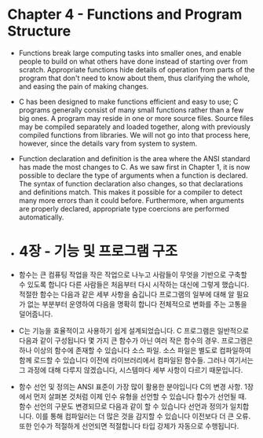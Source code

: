# Chapter 4 - Functions and Program Structure
- Functions break large computing tasks into smaller ones, and enable people to build on what
others have done instead of starting over from scratch. Appropriate functions hide details of
operation from parts of the program that don't need to know about them, thus clarifying the
whole, and easing the pain of making changes.
- C has been designed to make functions efficient and easy to use; C programs generally consist
of many small functions rather than a few big ones. A program may reside in one or more
source files. Source files may be compiled separately and loaded together, along with
previously compiled functions from libraries. We will not go into that process here, however,
since the details vary from system to system.
- Function declaration and definition is the area where the ANSI standard has made the most
changes to C. As we saw first in Chapter 1, it is now possible to declare the type of arguments
when a function is declared. The syntax of function declaration also changes, so that
declarations and definitions match. This makes it possible for a compiler to detect many more
errors than it could before. Furthermore, when arguments are properly declared, appropriate
type coercions are performed automatically.

- # 4장 - 기능 및 프로그램 구조
- 함수는 큰 컴퓨팅 작업을 작은 작업으로 나누고 사람들이 무엇을 기반으로 구축할 수 있도록 합니다
다른 사람들은 처음부터 다시 시작하는 대신에 그렇게 했습니다. 적절한 함수는 다음과 같은 세부 사항을 숨깁니다
프로그램의 일부에 대해 알 필요가 없는 부분부터 운영하여 다음을 명확히 합니다
전체적으로 변화를 주는 고통을 덜어줍니다.
- C는 기능을 효율적이고 사용하기 쉽게 설계되었습니다. C 프로그램은 일반적으로 다음과 같이 구성됩니다
몇 가지 큰 함수가 아닌 여러 작은 함수의 경우. 프로그램은 하나 이상의 함수에 존재할 수 있습니다
소스 파일. 소스 파일은 별도로 컴파일하여 함께 로드할 수 있습니다
이전에 라이브러리에서 컴파일된 함수들. 그러나 여기서는 그 과정에 대해 다루지 않겠습니다,
시스템마다 세부 사항이 다르기 때문입니다.
- 함수 선언 및 정의는 ANSI 표준이 가장 많이 활용한 분야입니다
C의 변경 사항. 1장에서 먼저 살펴본 것처럼 이제 인수 유형을 선언할 수 있습니다
함수가 선언될 때. 함수 선언의 구문도 변경되므로 다음과 같이 할 수 있습니다
선언과 정의가 일치합니다. 이를 통해 컴파일러는 더 많은 것을 감지할 수 있습니다
이전보다 더 큰 오류. 또한 인수가 적절하게 선언되면 적절합니다
타입 강제가 자동으로 수행됩니다.
